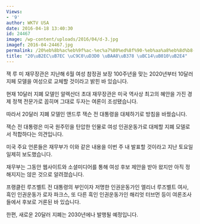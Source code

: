 ```yaml
---
Views:
- '9'
author: WKTV USA
date: 2016-04-18 13:40:30
id: 24467
image: /wp-content/uploads/2016/04/d-3.jpg
imagef: 2016-04-24467.jpg
permalink: /20%eb%8b%ac%eb%9f%ac-%ec%a7%80%ed%8f%90-%eb%aa%a8%eb%8d%b8-%eb%b0%94%eb%80%90%eb%8b%a4/
title: "20\uB2EC\uB7EC \uC9C0\uD3D0 \uBAA8\uB378 \uBC14\uB010\uB2E4"
---
```


잭 루 미 재무장관은 지난해 6월 여성 참정권 보장 100주년을 맞는 2020년부터 10달러 지페 모델을 여성으로 교체할 것이라고 밝힌 바 있습니다.

현재 10달러 지폐 모델인 알렉산더 초대 재무장관은 미국 역사상 최고의 혜안을 가진 경제 정책 전문가로 꼽히며 그대로 두자는 여론이 조성됐습니다.

따라서 20달러 지폐 모델인 앤드루 잭슨 전 대통령을 대체하기로 방침을 바꿨습니다.

잭슨 전 대통령은 미국 원주민을 탄압한 인물로 여성 인권운동가로 대체할 지폐 모델로서 적합하다는 의견입니다.

미국 주요 언론들은 재무부가 이와 같은 내용을 이번 주 내 발표할 것이라고 지난 토요일 일제히 보도했습니다.

재무부는 그동안 웹사이트와 소셜미디어를 통해 여성 후보 제안을 받아 왔지만 아직 정해지지는 않은 것으로 알려졌습니다.

프랭클린 루즈벨트 전 대통령의 부인이자 저명한 인권운동가인 엘리너 루즈벨트 여사, 흑인 인권운동가 로자 파크스, 또 다른 흑인 인권운동가인 해리엇 터브먼 등이 여론조사들에서 후보로 거론된 바 있습니다.

한편, 새로운 20달러 지폐는 2030년에나 발행될 예정입니다.